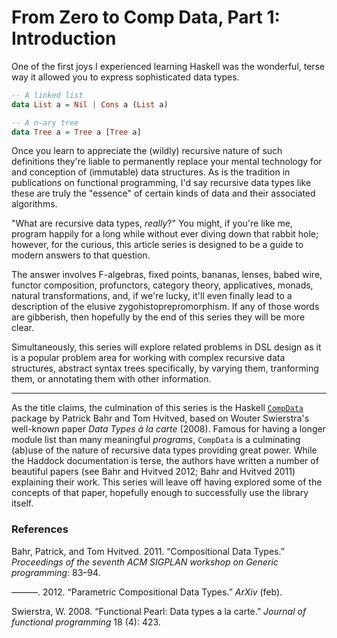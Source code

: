# From Zero to Comp Data, Part 1: Introduction

One of the first joys I experienced learning Haskell was the wonderful,
terse way it allowed you to express sophisticated data types.

```haskell
-- A linked list
data List a = Nil | Cons a (List a)

-- A n-ary tree
data Tree a = Tree a [Tree a]
```

Once you learn to appreciate the (wildly) recursive nature of such
definitions they're liable to permanently replace your mental technology
for and conception of (immutable) data structures. As is the tradition
in publications on functional programming, I'd say recursive data types
like these are truly the "essence" of certain kinds of data and their
associated algorithms.

"What are recursive data types, *really*?" You might, if you're like me,
program happily for a long while without ever diving down that rabbit
hole; however, for the curious, this article series is designed to be a
guide to modern answers to that question.

The answer involves F-algebras, fixed points, bananas, lenses, babed
wire, functor composition, profunctors, category theory, applicatives,
monads, natural transformations, and, if we're lucky, it'll even finally
lead to a description of the elusive zygohistoprepromorphism. If any of
those words are gibberish, then hopefully by the end of this series they
will be more clear.

Simultaneously, this series will explore related problems in DSL design
as it is a popular problem area for working with complex recursive data
structures, abstract syntax trees specifically, by varying them,
tranforming them, or annotating them with other information.

* * *

As the title claims, the culmination of this series is the Haskell
[`CompData`](http://hackage.haskell.org/package/compdata) package by
Patrick Bahr and Tom Hvitved, based on Wouter Swierstra's well-known
paper *Data Types à la carte* (2008). Famous for having a longer module
list than many meaningful *programs*, `CompData` is a culminating
(ab)use of the nature of recursive data types providing great power.
While the Haddock documentation is terse, the authors have written a
number of beautiful papers (see Bahr and Hvitved 2012; Bahr and Hvitved
2011) explaining their work. This series will leave off having explored
some of the concepts of that paper, hopefully enough to successfully use
the library itself.

### References

Bahr, Patrick, and Tom Hvitved. 2011. “Compositional Data Types.”
*Proceedings of the seventh ACM SIGPLAN workshop on Generic
programming*: 83–94.

———. 2012. “Parametric Compositional Data Types.” *ArXiv* (feb).

Swierstra, W. 2008. “Functional Pearl: Data types a la carte.” *Journal
of functional programming* 18 (4): 423.
